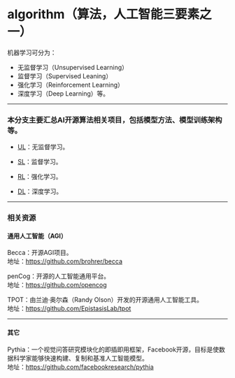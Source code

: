 # algorithm（算法，人工智能三要素之一）

机器学习可分为：
 * 无监督学习（Unsupervised Learning）
 * 监督学习（Supervised Leaning）
 * 强化学习（Reinforcement Learning）
 * 深度学习（Deep Learning）等。
---
### 本分支主要汇总AI开源算法相关项目，包括模型方法、模型训练架构等。

* [UL](https://github.com/jamess010/AIOpen/tree/master/algorithm/UL)：无监督学习。

* [SL](https://github.com/jamess010/AIOpen/tree/master/algorithm/SL)：监督学习。

* [RL](https://github.com/jamess010/AIOpen/tree/master/algorithm/RL)：强化学习。

* [DL](https://github.com/jamess010/AIOpen/tree/master/algorithm/DL)：深度学习。

---

### 相关资源

#### 通用人工智能（AGI）

Becca：开源AGI项目。</br>
地址：https://github.com/brohrer/becca

penCog：开源的人工智能通用平台。</br>
地址：https://github.com/opencog

TPOT：由兰迪·奥尔森（Randy Olson）开发的开源通用人工智能工具。</br>
地址：https://github.com/EpistasisLab/tpot

---

#### 其它

Pythia：一个视觉问答研究模块化的即插即用框架，Facebook开源，目标是使数据科学家能够快速构建、复制和基准人工智能模型。</br>
地址：https://github.com/facebookresearch/pythia




